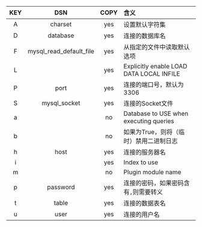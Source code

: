 
|KEY  |DSN|COPY  |含义|
|:---:|:---:|:---: |:---|
|A    |charset|yes   |设置默认字符集|
|D    |database|yes   |连接的数据库名|
|F    |mysql_read_default_file|yes   |从指定的文件中读取默认选项|
|L    | |yes   |Explicitly enable LOAD DATA LOCAL INFILE|
|P    |port|yes   |连接的端口号，默认为3306|
|S    |mysql_socket|yes   |连接的Socket文件|
|a    | |no    |Database to USE when executing queries|
|b    | |no    |如果为True，则将（临时）禁用二进制日志|
|h    |host|yes   |连接的服务器名|
|i    | |yes   |Index to use|
|m    | |no    |Plugin module name|
|p    |password|yes   |连接的密码，如果密码含有`,`则需要转义|
|t    |table |yes   |连接的数据表名|
|u    |user|yes   |连接的用户名|